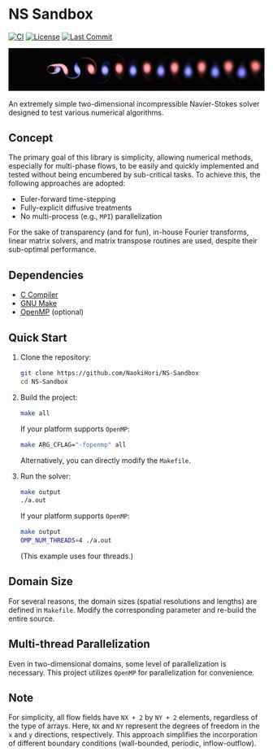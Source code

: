 # NS Sandbox

[![CI](https://github.com/NaokiHori/NS-Sandbox/actions/workflows/ci.yml/badge.svg)](https://github.com/NaokiHori/NS-Sandbox/actions/workflows/ci.yml)
[![License](https://img.shields.io/github/license/NaokiHori/NS-Sandbox)](https://opensource.org/license/MIT)
[![Last Commit](https://img.shields.io/github/last-commit/NaokiHori/NS-Sandbox/main)](https://github.com/NaokiHori/NS-Sandbox/commits/main)

[![thumbnail](https://github.com/NaokiHori/NS-Sandbox/blob/main/thumbnail.jpg)](https://youtu.be/MdViM5HzCDs)

An extremely simple two-dimensional incompressible Navier-Stokes solver designed to test various numerical algorithms.

## Concept

The primary goal of this library is simplicity, allowing numerical methods, especially for multi-phase flows, to be easily and quickly implemented and tested without being encumbered by sub-critical tasks. 
To achieve this, the following approaches are adopted:

- Euler-forward time-stepping
- Fully-explicit diffusive treatments
- No multi-process (e.g., `MPI`) parallelization

For the sake of transparency (and for fun), in-house Fourier transforms, linear matrix solvers, and matrix transpose routines are used, despite their sub-optimal performance.

## Dependencies

- [C Compiler](https://gcc.gnu.org)
- [GNU Make](https://www.gnu.org/software/make/)
- [OpenMP](https://www.openmp.org) (optional)

## Quick Start

1. Clone the repository:

    ```bash
    git clone https://github.com/NaokiHori/NS-Sandbox
    cd NS-Sandbox
    ```

2. Build the project:

    ```bash
    make all
    ```

    If your platform supports `OpenMP`:

    ```bash
    make ARG_CFLAG="-fopenmp" all
    ```

    Alternatively, you can directly modify the `Makefile`.

3. Run the solver:

    ```bash
    make output
    ./a.out
    ```

    If your platform supports `OpenMP`:

    ```bash
    make output
    OMP_NUM_THREADS=4 ./a.out
    ```

    (This example uses four threads.)

## Domain Size

For several reasons, the domain sizes (spatial resolutions and lengths) are defined in `Makefile`.
Modify the corresponding parameter and re-build the entire source.

## Multi-thread Parallelization

Even in two-dimensional domains, some level of parallelization is necessary.
This project utilizes `OpenMP` for parallelization for convenience.

## Note

For simplicity, all flow fields have `NX + 2` by `NY + 2` elements, regardless of the type of arrays.
Here, `NX` and `NY` represent the degrees of freedom in the `x` and `y` directions, respectively.
This approach simplifies the incorporation of different boundary conditions (wall-bounded, periodic, inflow-outflow).

